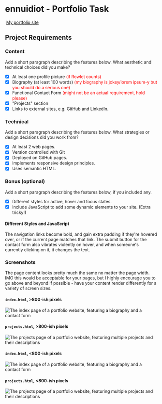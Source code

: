 <style>
    .red {
        color: red
    }
</style>

#  ennuidiot - Portfolio Task
​
[My portfolio site](https://ennuidiot.github.io/)
​
## Project Requirements

### Content
 Add a short paragraph describing the features below. What aesthetic and technical choices did you make? 
- [x] At least one profile picture <span class="red">(if Rowlet counts)</span>
- [x] Biography (at least 100 words) <span class="red">(my biography is jokey/lorem ipsum-y but you should do a serious one)</span>
- [x] Functional Contact Form <span class="red">(might not be an actual requirement, hold please)</style>
- [x] "Projects" section 
- [x] Links to external sites, e.g. GitHub and LinkedIn.
​
### Technical
 Add a short paragraph describing the features below. What strategies or design decisions did you work from? 
- [x] At least 2 web pages.
- [x] Version controlled with Git
- [x] Deployed on GitHub pages.
- [x] Implements responsive design principles.
- [x] Uses semantic HTML.

### Bonus (optional)
 Add a short paragraph describing the features below, if you included any. 
- [x] Different styles for active, hover and focus states.
- [x] Include JavaScript to add some dynamic elements to your site. (Extra tricky!)

#### Different Styles and JavaScript

The navigation links become bold, and gain extra padding if they're hovered over, or if the current page matches that 
link. The submit button for the contact form also vibrates violently on hover, and when someone's currently clicking on
it, it changes the text.
​
### Screenshots
The page content looks pretty much the same no matter the page width. IMO this would be acceptable for your pages, but
I highly encourage you to go above and beyond if possible - have your content render differently for a variety of screen
sizes.

####  `index.html`, >800-ish pixels
![The index page of a portfolio website, featuring a biography and a contact form](./readme_img/index_large.jpeg)

####  `projects.html`, >800-ish pixels
![The projects page of a portfolio website, featuring multiple projects and their descriptions](./readme_img/projects_large.jpeg)

####  `index.html`, <800-ish pixels
![The index page of a portfolio website, featuring a biography and a contact form](./readme_img/index_small.jpeg)

####  `projects.html`, <800-ish pixels
![The projects page of a portfolio website, featuring multiple projects and their descriptions](./readme_img/projects_small.jpeg)
